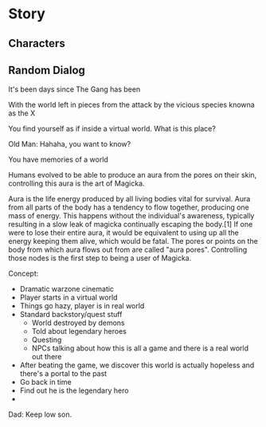 # Story


## Characters



## Random Dialog

It's been days since The Gang has been

With the world left in pieces from the attack by the vicious species knowna as the X

You find yourself as if inside a virtual world. What is this place?

Old Man:
Hahaha, you want to know?



You have memories of a world

Humans evolved to be able to produce an aura from the pores on their skin, controlling this aura is the art of Magicka.

Aura is the life energy produced by all living bodies vital for survival. Aura from all parts of the body has a tendency to flow together, producing one mass of energy. This happens without the individual's awareness, typically resulting in a slow leak of magicka continually escaping the body.[1] If one were to lose their entire aura, it would be equivalent to using up all the energy keeping them alive, which would be fatal. The pores or points on the body from which aura flows out from are called "aura pores". Controlling those nodes is the first step to being a user of Magicka.


Concept:
* Dramatic warzone cinematic
* Player starts in a virtual world
* Things go hazy, player is in real world
* Standard backstory/quest stuff
    * World destroyed by demons
    * Told about legendary heroes
    * Questing
    * NPCs talking about how this is all a game and there is a real world out there
* After beating the game, we discover this world is actually hopeless and there's a portal to the past
* Go back in time
* Find out he is the legendary hero
*

Dad: Keep low son.
